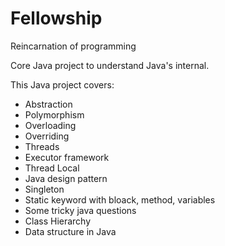 # Fellowship
Reincarnation of programming

Core Java project to understand Java's internal.

This Java project covers:
- Abstraction
- Polymorphism
- Overloading
- Overriding
- Threads
- Executor framework
- Thread Local
- Java design pattern
- Singleton
- Static keyword with bloack, method, variables
- Some tricky java questions
- Class Hierarchy
- Data structure in Java

